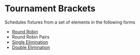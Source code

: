 # Tournament Brackets

Schedules fixtures from a set of elements in the following forms
- [Round Robin](https://en.wikipedia.org/wiki/Round-robin_tournament)
- Round Robin Pairs
- [Single Elimination](https://en.wikipedia.org/wiki/Single-elimination_tournament)
- [Double Elimination](https://en.wikipedia.org/wiki/Double-elimination_tournament)
